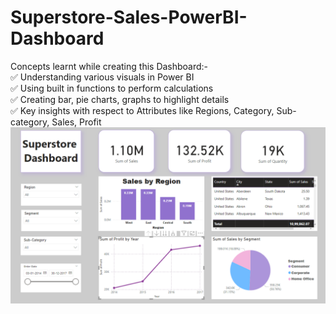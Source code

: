 # Superstore-Sales-PowerBI-Dashboard     
Concepts learnt while creating this Dashboard:-          
✅ Understanding various visuals in Power BI    
✅ Using built in functions to perform calculations     
✅ Creating bar, pie charts, graphs to highlight details     
✅ Key insights with respect to Attributes like Regions, Category, Sub-category, Sales, Profit     
![Superstoredashboard](Superstoredashboard.png)

